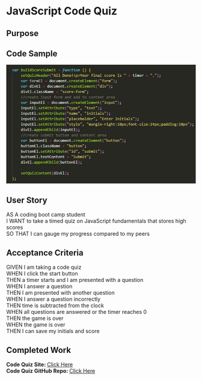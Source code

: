 # JavaScript Code Quiz

## Purpose

## Code Sample
![Code Snippet of the buildScoreSubmit function expression](/assets/images/snippet.jpg)

## User Story
AS A coding boot camp student<br>
I WANT to take a timed quiz on JavaScript fundamentals that stores high scores<br>
SO THAT I can gauge my progress compared to my peers<br>

## Acceptance Criteria
GIVEN I am taking a code quiz<br>
WHEN I click the start button<br>
THEN a timer starts and I am presented with a question<br>
WHEN I answer a question<br>
THEN I am presented with another question<br>
WHEN I answer a question incorrectly<br>
THEN time is subtracted from the clock<br>
WHEN all questions are answered or the timer reaches 0<br>
THEN the game is over<br>
WHEN the game is over<br>
THEN I can save my initials and score<br>
## Completed Work
<strong>Code Quiz Site: </strong><a href="https://gatorhatur.github.io/js-code-quiz/">Click Here</a><br>
<strong>Code Quiz GitHub Repo: </strong><a href="https://github.com/gatorhatur/js-code-quiz">Click Here</a>